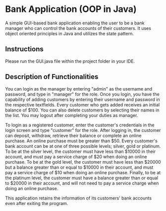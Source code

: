 # Bank Application (OOP in Java)
A simple GUI-based bank application enabling the user to be a bank manager who can control the bank accounts of their customers. 
It uses object oriented principles in Java and utilizes the state pattern.

## Instructions ##
Please run the GUI.java file within the project folder in your IDE.

## Description of Functionalities ##
You can login as the manager by entering "admin" as the username and password, and type in "manager" for the role. Once you login, 
you have the capability of adding customers by entering their username and password in the respective textfields. Every customer 
who gets added receives an initial balance of $100. You can also delete customers by selecting their names in the list. You may 
logout after completing your duties as manager.

To login as a registered customer, enter the customer's credentials in the login screen and type "customer" for the role. After 
logging in, the customer can deposit, withdraw, retrieve their balance or complete an online purchase. An online purchase must be 
greater than $50. Every customer's bank account can be at one of three possible levels; silver, gold or platinum. To be at the 
silver level, the customer must have less than $10000 in their account, and must pay a service charge of $20 when doing an online 
purchase. To be at the gold level, the customer must have less than $20000 but a balance greater than or equal to $10000 in their 
account, and must pay a service charge of $10 when doing an online purchase. Finally, to be at the platinum level, the customer 
must have a balance greater than or equal to $20000 in their account, and will not need to pay a service charge when doing an 
online purchase.

This application retains the information of its customers' bank accounts even after exiting the program.
